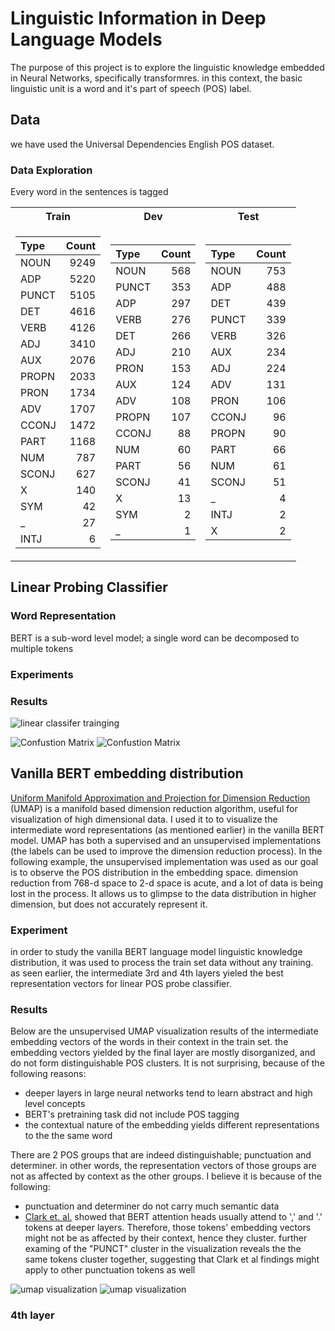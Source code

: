 # Linguistic Information in Deep Language Models
The purpose of this project is to explore the linguistic knowledge embedded in Neural Networks, specifically transformres. in this context, the basic linguistic unit is a word and it's part of speech (POS) label.

## Data
we have used the Universal Dependencies English POS dataset.

### Data Exploration
Every word in the sentences is tagged
<table>
<tr><th> Train </th><th>Dev</th><th>Test</th></tr>

<tr><td>

| Type   |   Count |
|:-------|--------:|
| NOUN   |    9249 |
| ADP    |    5220 |
| PUNCT  |    5105 |
| DET    |    4616 |
| VERB   |    4126 |
| ADJ    |    3410 |
| AUX    |    2076 |
| PROPN  |    2033 |
| PRON   |    1734 |
| ADV    |    1707 |
| CCONJ  |    1472 |
| PART   |    1168 |
| NUM    |     787 |
| SCONJ  |     627 |
| X      |     140 |
| SYM    |      42 |
| _      |      27 |
| INTJ   |       6 |

</td><td>

| Type   |   Count |
|:-------|--------:|
| NOUN   |     568 |
| PUNCT  |     353 |
| ADP    |     297 |
| VERB   |     276 |
| DET    |     266 |
| ADJ    |     210 |
| PRON   |     153 |
| AUX    |     124 |
| ADV    |     108 |
| PROPN  |     107 |
| CCONJ  |      88 |
| NUM    |      60 |
| PART   |      56 |
| SCONJ  |      41 |
| X      |      13 |
| SYM    |       2 |
| _      |       1 |

</td><td>

| Type   |   Count |
|:-------|--------:|
| NOUN   |     753 |
| ADP    |     488 |
| DET    |     439 |
| PUNCT  |     339 |
| VERB   |     326 |
| AUX    |     234 |
| ADJ    |     224 |
| ADV    |     131 |
| PRON   |     106 |
| CCONJ  |      96 |
| PROPN  |      90 |
| PART   |      66 |
| NUM    |      61 |
| SCONJ  |      51 |
| _      |       4 |
| INTJ   |       2 |
| X      |       2 |

</td></tr>



</table>

## Linear Probing Classifier

### Word Representation
BERT is a sub-word level model; a single word can be decomposed to multiple tokens 

### Experiments

### Results
![linear classifer trainging](images/bert_pos_linear_classifier.png)

![Confustion Matrix](confusion_matrices/Bert_base_frozen_pos_linaer_layers=4_seed=74_conf_mat.jpg)
![Confustion Matrix](confusion_matrices/Bert_base_frozen_pos_linaer_layers=12_seed=74_conf_mat.jpg)

## Vanilla BERT embedding distribution
[Uniform Manifold Approximation and Projection for Dimension Reduction](https://arxiv.org/abs/1802.03426) (UMAP) is a manifold based dimension reduction algorithm, useful for visualization of high dimensional data.
I used  it to to visualize the intermediate word representations (as mentioned earlier) in the vanilla BERT model. UMAP has both a supervised and an unsupervised implementations (the labels can be used to improve the dimension reduction process). In the following example, the unsupervised implementation was used as our goal is to observe the POS distribution in the embedding space. dimension reduction from 768-d space to 2-d space is acute, and a lot of data is being lost in the process. It allows us to glimpse to the data distribution in higher dimension, but does not accurately represent it.  
### Experiment 
in order to study the vanilla BERT language model linguistic knowledge distribution, it was used to process the train set data without any training.   
as seen earlier, the intermediate 3rd and 4th layers yieled the best representation vectors for linear POS probe classifier.

### Results
Below are the unsupervised UMAP visualization results of the intermediate embedding vectors of the words in their context in the train set.
the embedding vectors yielded by the final layer are mostly disorganized, and do not form distinguishable POS clusters. It is not surprising, because of the following reasons:
- deeper layers in large neural networks tend to learn abstract and high level concepts
- BERT's pretraining task did not include POS tagging
- the contextual nature of the embedding yields different representations to the the same word

There are 2 POS groups that are indeed distinguishable; punctuation and determiner. in other words, the representation vectors of those groups are not as affected by context as the other groups. I believe it is because of the following:
- punctuation and determiner do not carry much semantic data
- [Clark et. al.](https://arxiv.org/abs/1906.04341) showed that BERT attention heads usually attend to  ',' and '.' tokens at deeper layers. Therefore, those tokens' embedding vectors might not be as affected by their context, hence they cluster. further examing of the "PUNCT" cluster in the visualization reveals the the same tokens cluster together, suggesting that Clark et al findings might apply to other punctuation tokens as well  

![umap visualization](images/BERT%20Contextual%20Embedding%20Visualization%20of%20the%204th%20Layer.png) ![umap visualization](images/BERT%20Contextual%20Embedding%20Visualization%20of%20the%2012th%20Layer.png)

### 4th layer

